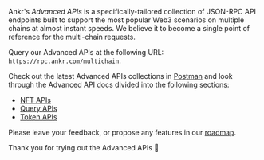 Ankr's *Advanced APIs* is a specifically-tailored collection of JSON-RPC API endpoints built to support the most popular Web3 scenarios on multiple chains at almost instant speeds. We believe it to become a single point of reference for the multi-chain requests.

Query our Advanced APIs at the following URL: `https://rpc.ankr.com/multichain`.

Check out the latest Advanced APIs collections in [Postman](https://documenter.getpostman.com/view/19024547/UVsEVUGQ) and look through the Advanced API docs divided into the following sections:

* [NFT APIs](/build/products/advanced-api-sdk/nft-methods/)
* [Query APIs](/build/products/advanced-api-sdk/query-methods/)
* [Token APIs](/build/products/advanced-api-sdk/token-methods/)

Please leave your feedback, or propose any features in our [roadmap](https://roadmap.ankr.com/b/feature-requests/).

Thank you for trying out the Advanced APIs 🙌
